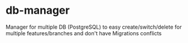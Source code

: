# db-manager
Manager for multiple DB (PostgreSQL) to easy create/switch/delete for multiple features/branches and don't have Migrations conflicts
